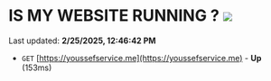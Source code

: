 # IS MY WEBSITE RUNNING ? [![](https://img.shields.io/static/v1?label=Sponsor&message=%E2%9D%A4&logo=GitHub&color=%23fe8e86)](https://github.com/sponsors/Youssef-Lehmam)

Last updated: **2/25/2025, 12:46:42 PM**

- `GET` [https://youssefservice.me](https://youssefservice.me) - **Up** (153ms)
